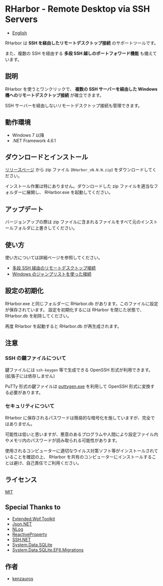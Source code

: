 RHarbor - Remote Desktop via SSH Servers
=====

- [English](index.md)

RHarbor は **SSH を経由したリモートデスクトップ接続** のサポートツールです。

また、複数の SSH を経由する **多段 SSH 越しのポートフォワード機能** も備えています。

## 説明

RHarbor を使うとワンクリックで、 **複数の SSH サーバーを経由した Windows 機へのリモートデスクトップ接続** が確立できます。

SSH サーバーを経由しないリモートデスクトップ接続も管理できます。

## 動作環境

- Windows 7 以降
- .NET Framework 4.6.1

## ダウンロードとインストール

[リリースページ](https://github.com/kenzauros/rharbor/releases) から zip ファイル (`RHarbor_vN.N.N.zip`) をダウンロードしてください。

インストール作業は特にありません。ダウンロードした zip ファイルを適当なフォルダーに展開し、 RHarbor.exe を起動してください。

## アップデート

バージョンアップの際は zip ファイルに含まれるファイルをすべて元のインストールフォルダに上書きしてください。

## 使い方

使い方については詳細ページを参照してください。

- [多段 SSH 経由のリモートデスクトップ接続](rdp-with-multi-hop-ssh.ja.md)
- [Windows のジャンプリストを使った接続](jump-list.ja.md)

## 設定の初期化

RHarbor.exe と同じフォルダーに RHarbor.db があります。このファイルに設定が保存されています。
設定を初期化するには RHarbor を閉じた状態で、 RHarbor.db を削除してください。

再度 RHarbor を起動すると RHarbor.db が再生成されます。

## 注意

### SSH の鍵ファイルについて

鍵ファイルには `ssh-keygen` 等で生成できる OpenSSH 形式が利用できます。 (拡張子には依存しません)

PuTTy 形式の鍵ファイルは [puttygen.exe](https://www.chiark.greenend.org.uk/~sgtatham/putty/latest.html) を利用して OpenSSH 形式に変換する必要があります。

### セキュリティについて

RHarbor に保存されるパスワードは簡易的な暗号化を施していますが、完全ではありません。

可能性は低いと思いますが、悪意のあるプログラムや人間により設定ファイル内やメモリ内のパスワードが読み取られる可能性があります。

使用されるコンピューターに適切なウイルス対策ソフト等がインストールされていることを確認の上、 RHarbor を共有のコンピューターにインストールすることは避け、自己責任でご利用ください。

## ライセンス

[MIT](https://github.com/tcnksm/tool/blob/master/LICENCE)

## Special Thanks to

- [Extended.Wpf.Toolkit](https://github.com/xceedsoftware/wpftoolkit)
- [Json.NET](https://www.newtonsoft.com/json)
- [NLog](https://nlog-project.org/)
- [ReactiveProperty](https://github.com/runceel/ReactiveProperty)
- [SSH.NET](https://github.com/sshnet/SSH.NET/)
- [System.Data.SQLite](https://system.data.sqlite.org/index.html/doc/trunk/www/index.wiki)
- [System.Data.SQLite.EF6.Migrations](https://github.com/bubibubi/db2ef6migrations)

## 作者

- [kenzauros](https://github.com/kenzauros)
